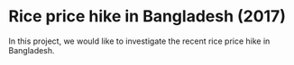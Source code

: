 # Rice price hike in Bangladesh (2017)

In this project, we would like to investigate the recent rice price hike in
Bangladesh. 
